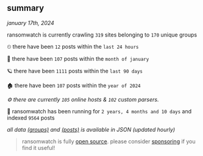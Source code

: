 
## summary
_january 17th, 2024_

ransomwatch is currently crawling `319` sites belonging to `170` unique groups

⏲ there have been `12` posts within the `last 24 hours`

🦈 there have been `107` posts within the `month of january`

🪐 there have been `1111` posts within the `last 90 days`

🏚 there have been `107` posts within the `year of 2024`

_⚙️ there are currently `105` online hosts & `102` custom parsers._

🦕 ransomwatch has been running for `2 years, 4 months and 10 days` and indexed `9564` posts

_all data  [(groups)](http://ransomwhat.telemetry.ltd/groups) and [(posts)](http://ransomwhat.telemetry.ltd/posts) is available in JSON (updated hourly)_

> ransomwatch is fully [open source](https://github.com/joshhighet/ransomwatch#ransomwatch--). please consider [sponsoring](https://github.com/sponsors/joshhighet) if you find it useful!
